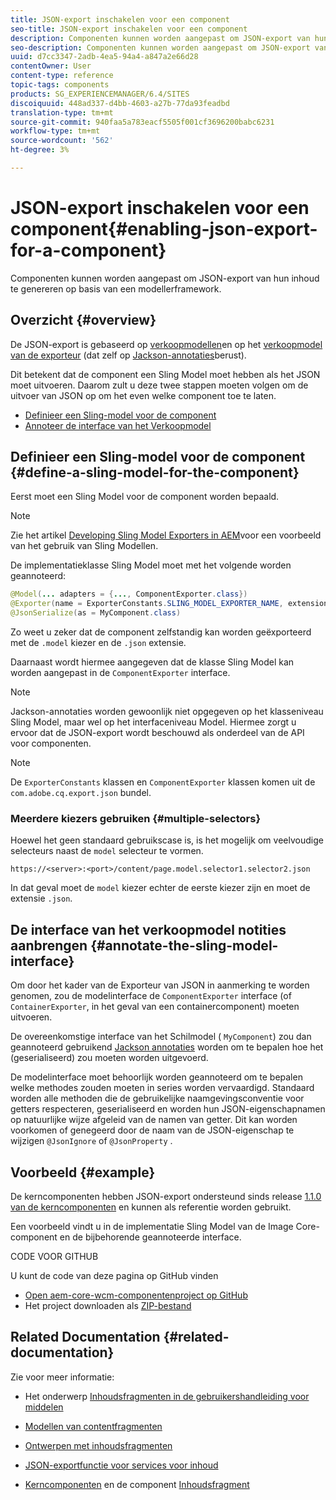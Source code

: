 ```yaml
---
title: JSON-export inschakelen voor een component
seo-title: JSON-export inschakelen voor een component
description: Componenten kunnen worden aangepast om JSON-export van hun inhoud te genereren op basis van een modellerframework.
seo-description: Componenten kunnen worden aangepast om JSON-export van hun inhoud te genereren op basis van een modellerframework.
uuid: d7cc3347-2adb-4ea5-94a4-a847a2e66d28
contentOwner: User
content-type: reference
topic-tags: components
products: SG_EXPERIENCEMANAGER/6.4/SITES
discoiquuid: 448ad337-d4bb-4603-a27b-77da93feadbd
translation-type: tm+mt
source-git-commit: 940faa5a783eacf5505f001cf3696200babc6231
workflow-type: tm+mt
source-wordcount: '562'
ht-degree: 3%

---
```



# JSON-export inschakelen voor een component{#enabling-json-export-for-a-component}

Componenten kunnen worden aangepast om JSON-export van hun inhoud te genereren op basis van een modellerframework.

## Overzicht {#overview}

De JSON-export is gebaseerd op [verkoopmodellen](https://sling.apache.org/documentation/bundles/models.html)en op het [verkoopmodel van de exporteur](https://sling.apache.org/documentation/bundles/models.html#exporter-framework-since-130) (dat zelf op [Jackson-annotaties](https://github.com/FasterXML/jackson-annotations/wiki/Jackson-Annotations)berust).

Dit betekent dat de component een Sling Model moet hebben als het JSON moet uitvoeren. Daarom zult u deze twee stappen moeten volgen om de uitvoer van JSON op om het even welke component toe te laten.

* [Definieer een Sling-model voor de component](/help/sites-developing/json-exporter-components.md#define-a-sling-model-for-the-component)
* [Annoteer de interface van het Verkoopmodel](#annotate-the-sling-model-interface)

## Definieer een Sling-model voor de component {#define-a-sling-model-for-the-component}

Eerst moet een Sling Model voor de component worden bepaald.

>[!NOTE]
>
>Zie het artikel [Developing Sling Model Exporters in AEM](https://helpx.adobe.com/experience-manager/kt/platform-repository/using/sling-model-exporter-tutorial-develop.html)voor een voorbeeld van het gebruik van Sling Modellen.

De implementatieklasse Sling Model moet met het volgende worden geannoteerd:

```java
@Model(... adapters = {..., ComponentExporter.class})
@Exporter(name = ExporterConstants.SLING_MODEL_EXPORTER_NAME, extensions = ExporterConstants.SLING_MODEL_EXTENSION)
@JsonSerialize(as = MyComponent.class)
```

Zo weet u zeker dat de component zelfstandig kan worden geëxporteerd met de `.model` kiezer en de `.json` extensie.

Daarnaast wordt hiermee aangegeven dat de klasse Sling Model kan worden aangepast in de `ComponentExporter` interface.

>[!NOTE]
>
>Jackson-annotaties worden gewoonlijk niet opgegeven op het klasseniveau Sling Model, maar wel op het interfaceniveau Model. Hiermee zorgt u ervoor dat de JSON-export wordt beschouwd als onderdeel van de API voor componenten.

>[!NOTE]
>
>De `ExporterConstants` klassen en `ComponentExporter` klassen komen uit de `com.adobe.cq.export.json` bundel.

### Meerdere kiezers gebruiken {#multiple-selectors}

Hoewel het geen standaard gebruikscase is, is het mogelijk om veelvoudige selecteurs naast de `model` selecteur te vormen.

```
https://<server>:<port>/content/page.model.selector1.selector2.json
```

In dat geval moet de `model` kiezer echter de eerste kiezer zijn en moet de extensie `.json`.

## De interface van het verkoopmodel notities aanbrengen {#annotate-the-sling-model-interface}

Om door het kader van de Exporteur van JSON in aanmerking te worden genomen, zou de modelinterface de `ComponentExporter` interface (of `ContainerExporter`, in het geval van een containercomponent) moeten uitvoeren.

De overeenkomstige interface van het Schilmodel ( `MyComponent`) zou dan geannoteerd gebruikend [Jackson annotaties](https://github.com/FasterXML/jackson-annotations/wiki/Jackson-Annotations) worden om te bepalen hoe het (geserialiseerd) zou moeten worden uitgevoerd.

De modelinterface moet behoorlijk worden geannoteerd om te bepalen welke methodes zouden moeten in series worden vervaardigd. Standaard worden alle methoden die de gebruikelijke naamgevingsconventie voor getters respecteren, geserialiseerd en worden hun JSON-eigenschapnamen op natuurlijke wijze afgeleid van de namen van getter. Dit kan worden voorkomen of genegeerd door de naam van de JSON-eigenschap te wijzigen `@JsonIgnore` of `@JsonProperty` .

## Voorbeeld {#example}

De kerncomponenten hebben JSON-export ondersteund sinds release [1.1.0 van de kerncomponenten](https://docs.adobe.com/content/help/en/experience-manager-core-components/using/introduction.html) en kunnen als referentie worden gebruikt.

Een voorbeeld vindt u in de implementatie Sling Model van de Image Core-component en de bijbehorende geannoteerde interface.

CODE VOOR GITHUB

U kunt de code van deze pagina op GitHub vinden

* [Open aem-core-wcm-componentenproject op GitHub](https://github.com/Adobe-Marketing-Cloud/aem-core-wcm-components)
* Het project downloaden als [ZIP-bestand](https://github.com/Adobe-Marketing-Cloud/aem-core-wcm-components/archive/master.zip)

## Related Documentation {#related-documentation}

Zie voor meer informatie:

* Het onderwerp [Inhoudsfragmenten in de gebruikershandleiding voor middelen](https://helpx.adobe.com/experience-manager/6-4/assets/user-guide.html?topic=/experience-manager/6-4/assets/morehelp/content-fragments.ug.js)

* [Modellen van contentfragmenten](/help/assets/content-fragments-models.md)
* [Ontwerpen met inhoudsfragmenten](/help/sites-authoring/content-fragments.md)
* [JSON-exportfunctie voor services voor inhoud](/help/sites-developing/json-exporter.md)
* [Kerncomponenten](https://docs.adobe.com/content/help/en/experience-manager-core-components/using/introduction.html) en de component [Inhoudsfragment](https://helpx.adobe.com/experience-manager/core-components/using/content-fragment-component.html)

